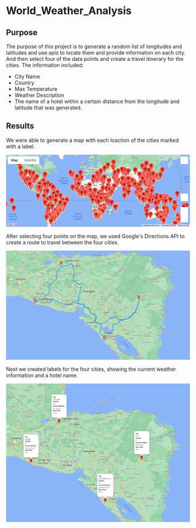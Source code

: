 # World_Weather_Analysis
## Purpose
The purpose of this project is to generate a random list of longitudes and latitudes and use apis to locate them and provide information on each city. And then select four of the data points and create a travel itinerary for the cities. The information included:
- City Name
- Country 
- Max Temperature
- Weather Description 
- The name of a hotel within a certain distance from the longitude and latitude that was generated. 

## Results
We were able to generate a map with each loaction of the cities marked with a label.  

<img src="Vacation_Search/WeatherPy_vacation_map.png" >

After selecting four points on the map, we used Google's Directions API to create a route to travel between the four cities.

<img src="Vacation_Itinerary/WeatherPy_travel_map.png" >

Next we created labels for the four cities, showing the current weather information and a hotel name. 

<img src="Vacation_Itinerary/WeatherPy_travel_map_markers.png" >
